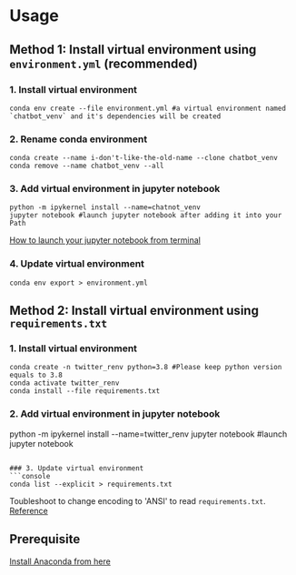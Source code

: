 # Usage

## Method 1: Install virtual environment using `environment.yml` (recommended)
### 1. Install virtual environment
```console
conda env create --file environment.yml #a virtual environment named `chatbot_venv` and it's dependencies will be created
```

### 2. Rename conda environment
```console
conda create --name i-don't-like-the-old-name --clone chatbot_venv
conda remove --name chatbot_venv --all
```

### 3. Add virtual environment in jupyter notebook
```console
python -m ipykernel install --name=chatnot_venv
jupyter notebook #launch jupyter notebook after adding it into your Path
```
[How to launch your jupyter notebook from terminal](https://towardsdatascience.com/how-to-launch-jupyter-notebook-quickly-26e500ad4560)

### 4. Update virtual environment
```console
conda env export > environment.yml 
```

## Method 2: Install virtual environment using `requirements.txt`
### 1. Install virtual environment
```console
conda create -n twitter_renv python=3.8 #Please keep python version equals to 3.8
conda activate twitter_renv
conda install --file requirements.txt
```

### 2. Add virtual environment in jupyter notebook
python -m ipykernel install --name=twitter_renv
jupyter notebook #launch jupyter notebook
```

### 3. Update virtual environment
```console
conda list --explicit > requirements.txt
```

Toubleshoot to change encoding to 'ANSI' to read `requirements.txt`. [Reference](https://github.com/conda/conda/issues/9519)

## Prerequisite
[Install Anaconda from here](https://www.anaconda.com/products/individual)

